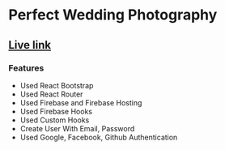 # Perfect Wedding Photography	

## [Live link](https://perfect-wedding-photography.monir.blog/)

### Features
- Used React Bootstrap
- Used React Router
- Used Firebase and Firebase Hosting
- Used Firebase Hooks
- Used Custom Hooks
- Create User With Email, Password
- Used Google, Facebook, Github Authentication

